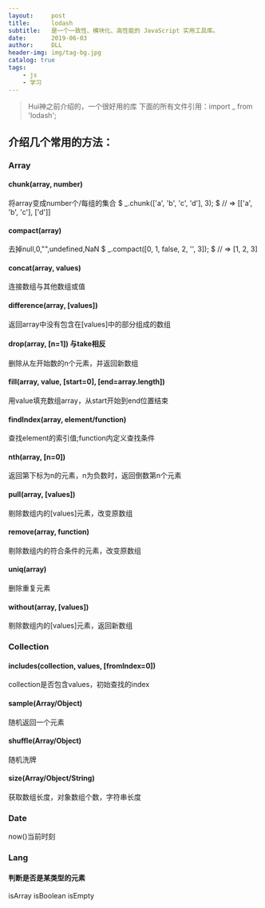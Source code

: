 ```yaml
---
layout:     post
title:      lodash
subtitle:   是一个一致性、模块化、高性能的 JavaScript 实用工具库。
date:       2019-06-03
author:     DLL
header-img: img/tag-bg.jpg
catalog: true
tags:
    - js
    - 学习
---
```

> Hui神之前介绍的，一个很好用的库
> 下面的所有文件引用：import _ from 'lodash';

## 介绍几个常用的方法：
### Array
#### chunk(array, number)   
将array变成number个/每组的集合
$ _.chunk(['a', 'b', 'c', 'd'], 3);
$ // => [['a', 'b', 'c'], ['d']]
#### compact(array) 
去掉null,0,"",undefined,NaN
$ _.compact([0, 1, false, 2, '', 3]);
$ // => [1, 2, 3]
#### concat(array, values) 
连接数组与其他数组或值
#### difference(array, [values]) 
返回array中没有包含在[values]中的部分组成的数组
#### drop(array, [n=1]) 与take相反
  删除从左开始数的n个元素，并返回新数组
#### fill(array, value, [start=0], [end=array.length])
  用value填充数组array，从start开始到end位置结束
#### findIndex(array, element/function)
  查找element的索引值;function内定义查找条件
#### nth(array, [n=0])
  返回第下标为n的元素，n为负数时，返回倒数第n个元素
#### pull(array, [values])
  剔除数组内的[values]元素，改变原数组
#### remove(array, function)
  剔除数组内的符合条件的元素，改变原数组
#### uniq(array)
  删除重复元素
#### without(array, [values])
  剔除数组内的[values]元素，返回新数组
### Collection 
#### includes(collection, values, [fromIndex=0])
  collection是否包含values，初始查找的index
#### sample(Array/Object)
  随机返回一个元素
#### shuffle(Array/Object)
  随机洗牌
#### size(Array/Object/String)
  获取数组长度，对象数组个数，字符串长度
### Date
  now()当前时刻
### Lang
#### 判断是否是某类型的元素
  isArray
  isBoolean
  isEmpty